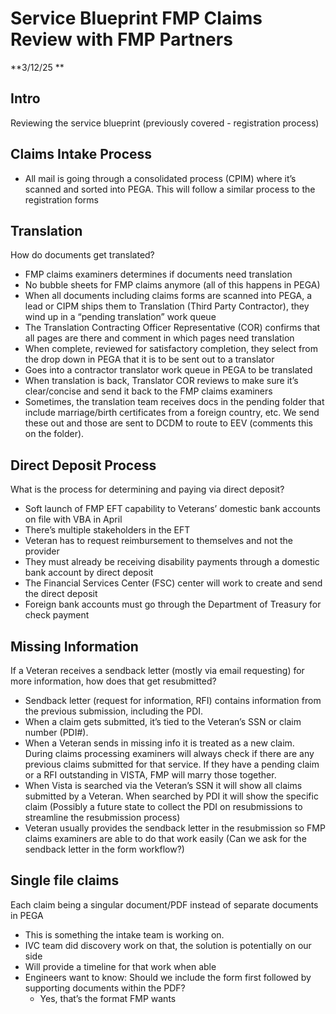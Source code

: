 # Service Blueprint FMP Claims Review with FMP Partners

**3/12/25 **


## Intro

Reviewing the service blueprint (previously covered - registration process)


## Claims Intake Process



* All mail is going through a consolidated process (CPIM) where it’s scanned and sorted into PEGA. This will follow a similar process to the registration forms


## Translation

How do documents get translated?



* FMP claims examiners determines if documents need translation
* No bubble sheets for FMP claims anymore (all of this happens in PEGA)
* When all documents including claims forms are scanned into PEGA, a lead or CIPM ships them to Translation (Third Party Contractor), they wind up in a “pending translation” work queue
* The Translation Contracting Officer Representative (COR) confirms that all pages are there and comment in which pages need translation
* When complete, reviewed for satisfactory completion, they select from the drop down in PEGA that it is to be sent out to a translator
* Goes into a contractor translator work queue in PEGA to be translated
* When translation is back, Translator COR reviews to make sure it’s clear/concise and send it back to the FMP claims examiners
* Sometimes, the translation team receives docs in the pending folder that include marriage/birth certificates from a foreign country, etc. We send these out and those are sent to DCDM to route to EEV (comments this on the folder).


## Direct Deposit Process

What is the process for determining and paying via direct deposit?



* Soft launch of FMP EFT capability to Veterans’ domestic bank accounts on file with VBA in April
* There’s multiple stakeholders in the EFT
* Veteran has to request reimbursement to themselves and not the provider
* They must already be receiving disability payments through a domestic bank account by direct deposit
* The Financial Services Center (FSC) center will work to create and send the direct deposit
* Foreign bank accounts must go through the Department of Treasury for check payment


## Missing Information

If a Veteran receives a sendback letter (mostly via email requesting) for more information, how does that get resubmitted?



* Sendback letter (request for information, RFI) contains information from the previous submission, including the PDI.
* When a claim gets submitted, it’s tied to the Veteran’s SSN or claim number (PDI#). 
* When a Veteran sends in missing info it is treated as a new claim.  \
During claims processing examiners will always check if there are any previous claims submitted for that service. If they have a pending claim or a RFI outstanding in VISTA, FMP will marry those together.
* When Vista is searched via the Veteran’s SSN it will show all claims submitted by a Veteran. When searched by PDI it will show the specific claim (Possibly a future state to collect the PDI on resubmissions to streamline the resubmission process)
* Veteran usually provides the sendback letter in the resubmission so FMP claims examiners are able to do that work easily (Can we ask for the sendback letter in the form workflow?)


## Single file claims

 Each claim being a singular document/PDF instead of separate documents in PEGA



* This is something the intake team is working on.
* IVC team did discovery work on that, the solution is potentially on our side
* Will provide a timeline for that work when able
* Engineers want to know: Should we include the form first followed by supporting documents within the PDF?
    * Yes, that’s the format FMP wants

